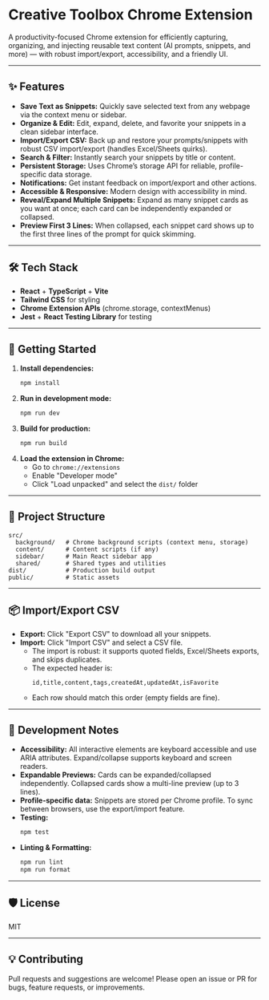 # Creative Toolbox Chrome Extension

A productivity-focused Chrome extension for efficiently capturing, organizing, and injecting reusable text content (AI prompts, snippets, and more) — with robust import/export, accessibility, and a friendly UI.

---

## ✨ Features

- **Save Text as Snippets:** Quickly save selected text from any webpage via the context menu or sidebar.
- **Organize & Edit:** Edit, expand, delete, and favorite your snippets in a clean sidebar interface.
- **Import/Export CSV:** Back up and restore your prompts/snippets with robust CSV import/export (handles Excel/Sheets quirks).
- **Search & Filter:** Instantly search your snippets by title or content.
- **Persistent Storage:** Uses Chrome’s storage API for reliable, profile-specific data storage.
- **Notifications:** Get instant feedback on import/export and other actions.
- **Accessible & Responsive:** Modern design with accessibility in mind.
- **Reveal/Expand Multiple Snippets:** Expand as many snippet cards as you want at once; each card can be independently expanded or collapsed.
- **Preview First 3 Lines:** When collapsed, each snippet card shows up to the first three lines of the prompt for quick skimming.

---

## 🛠 Tech Stack

- **React** + **TypeScript** + **Vite**
- **Tailwind CSS** for styling
- **Chrome Extension APIs** (chrome.storage, contextMenus)
- **Jest** + **React Testing Library** for testing

---

## 🚀 Getting Started

1. **Install dependencies:**
   ```sh
   npm install
   ```
2. **Run in development mode:**
   ```sh
   npm run dev
   ```
3. **Build for production:**
   ```sh
   npm run build
   ```
4. **Load the extension in Chrome:**
   - Go to `chrome://extensions`
   - Enable "Developer mode"
   - Click "Load unpacked" and select the `dist/` folder

---

## 📁 Project Structure

```
src/
  background/   # Chrome background scripts (context menu, storage)
  content/      # Content scripts (if any)
  sidebar/      # Main React sidebar app
  shared/       # Shared types and utilities
dist/           # Production build output
public/         # Static assets
```

---

## 📦 Import/Export CSV

- **Export:** Click "Export CSV" to download all your snippets.
- **Import:** Click "Import CSV" and select a CSV file.  
  - The import is robust: it supports quoted fields, Excel/Sheets exports, and skips duplicates.
  - The expected header is:  
    ```
    id,title,content,tags,createdAt,updatedAt,isFavorite
    ```
  - Each row should match this order (empty fields are fine).

---

## 📝 Development Notes

- **Accessibility:** All interactive elements are keyboard accessible and use ARIA attributes. Expand/collapse supports keyboard and screen readers.
- **Expandable Previews:** Cards can be expanded/collapsed independently. Collapsed cards show a multi-line preview (up to 3 lines).
- **Profile-specific data:** Snippets are stored per Chrome profile. To sync between browsers, use the export/import feature.
- **Testing:**  
  ```sh
  npm test
  ```
- **Linting & Formatting:**  
  ```sh
  npm run lint
  npm run format
  ```

---

## 🛡 License

MIT

---

## 💡 Contributing

Pull requests and suggestions are welcome! Please open an issue or PR for bugs, feature requests, or improvements.
